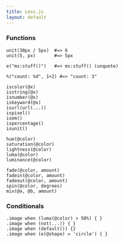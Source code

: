```yaml
---
title: Less.js
layout: default
---
```


### Functions

    unit(30px / 5px)  #=> 6
    unit(5, px)       #=> 5px

    e("ms:stuff()")   #=> ms:stuff() (unquote)

    %("count: %d", 1+2) #=> "count: 3"

    iscolor(@x)
    isstring(@x)
    isnumber(@x)
    iskeyword(@x)
    isurl(url(...))
    ispixel()
    isem()
    ispercentage()
    isunit()

    hue(@color)
    saturation(@color)
    lightness(@color)
    luma(@color)
    luminance(@color)

    fade(@color, amount)
    fadein(@color, amount)
    fadeout(@color, amount)
    spin(@color, degrees)
    mix(@a, @b, amount)

### Conditionals

    .image when (luma(@color) > 50%) { }
    .image when (not(...)) { }
    .image when (default()) {}
    .image when (e(@shape) = 'circle') { }

